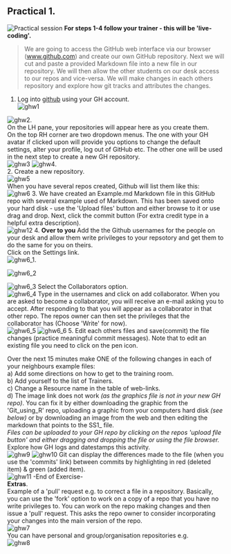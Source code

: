 ## Practical 1. 
![Practical session](https://upload.wikimedia.org/wikipedia/commons/thumb/2/24/Cartoon_Guy_In_Deep_Thought_Using_A_Computer.svg/95px-Cartoon_Guy_In_Deep_Thought_Using_A_Computer.svg.png) **For steps 1-4 follow your trainer - this will be 'live-coding'.**  
>  We are going to access the GitHub web interface via 
>  our browser (www.github.com) and create our own 
> GitHub repository. Next we will cut and paste a 
> provided Markdown file into a new file in our
> repository.
> We will then allow the other students on our desk 
> access to our repos and vice-versa. We will make 
> changes in each others repository and explore how git 
> tracks and attributes the changes.    
        
1. Log into [github](github.com) using your GH account.   
![ghw1](Screenshots/GHW1a.png) 

![ghw2](Screenshots/GHW2a.png).  
On the LH pane, your repositories will appear here as you create them.   
On the top RH corner are two dropdown menus. The one with your GH avatar if clicked upon will provide you options to change the default settings, alter your profile, log out of GitHub etc. The other one will be used in the next step to create a new GH repository.      
![ghw3](Screenshots/GHW3a.png) 
![ghw4](Screenshots/GHW4a.png).        
2. Create a new repository.   
![ghw5](Screenshots/GHW5a.png)     
When you have several repos created, Github will list them like this:   
![ghw6](Screenshots/GHW6a.png) 
3. We have created an Example.md Markdown file in this GitHub repo with several example used of Markdown.
This has been saved onto your hard disk - use the 'Upload files' button and either browse to it or use drag and drop. Next, click the commit button (For extra credit type in a helpful extra description).   
![ghw12](Screenshots/GHW12a.png) 
4. <b>Over to you</b> Add the the Github usernames for the people on your desk and allow them write privileges to your repsotory and get them to do the same for you on theirs.    
Click on the Settings link.    
![ghw6_1](Screenshots/GHW6_1.png).   

![ghw6_2](Screenshots/GHW6_2.png) 

![ghw6_3](Screenshots/GHW6_3.png) 
Select the Collaborators option.  
![ghw6_4](Screenshots/GHW6_4.png) 
Type in the usernames and click on add collaborator. When you are asked to become a collaborator, you will receive an e-mail asking you to accept. After responding to that you will appear as a collaborator in that other repo. The repos owner can then set the privileges that the collaborator has (Choose 'Write' for now).  
![ghw6_5](Screenshots/GHW6_5.png) 
![ghw6_6](Screenshots/GHW6_6.png) 
5. Edit each others files and save(commit) the file changes (practice meaningful commit messages). Note that to edit an existing file you need to click on the pen icon. 

Over the next 15 minutes make ONE of the following changes in each of your neighbours example files:      
a) Add some directions on how to get to the training room.    
b) Add yourself to the list of Trainers.   
c) Change a Resource name in the table of web-links.   
d) The image link does not work _(as the graphics file is not in your new GH repo)_. You can fix it by either downloading the graphic from the 'Git_using_R' repo, uploading a graphic from your computers hard disk _(see below)_ or by downloading an image from the web and then editing the markdown that points to the SS1_ file.    
_Files can be uploaded to your GH repo by clicking on the repos 'upload file button' and either dragging and dropping the file or using the file browser._   
Explore how GH logs and datestamps this activity.  
![ghw9](Screenshots/GHW9a.png) 
![ghw10](Screenshots/GHW10a.png) 
Git can display the differences made to the file (when you use the 'commits' link) between commits by highlighting in red (deleted item) & green (added item).   
![ghw11](Screenshots/GHW11a.png) 
-End of Exercise-    
__Extras__.  
Example of a 'pull' request e.g. to correct a file in a repository. Basically, you can use the 'fork' option to work on a copy of a repo that you have no write privileges to. You can work on the repo making changes and then issue a 'pull' request. This asks the repo owner to consider incorporating your changes into the main version of the repo.       
![ghw7](Screenshots/GHW7a.png)    
You can have personal and group/organisation repositories e.g.   
![ghw8](Screenshots/GHW8a.png) 



   
